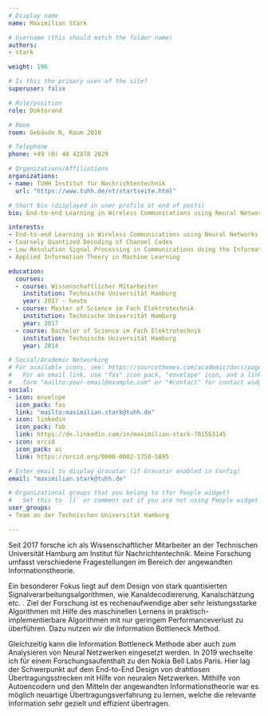 ```yaml
---
# Display name
name: Maximilian Stark

# Username (this should match the folder name)
authors:
- stark

weight: 196

# Is this the primary user of the site?
superuser: false

# Role/position
role: Doktorand

# Room
room: Gebäude N, Raum 2010

# Telephone
phone: +49 (0) 40 42878 2829

# Organizations/Affiliations
organizations:
- name: TUHH Institut für Nachrichtentechnik
  url: "https://www.tuhh.de/nt/startseite.html"

# Short bio (displayed in user profile at end of posts)
bio: End-to-end Learning in Wireless Communications using Neural Networks, Low Resolution Signal Processing using the Information Bottleneck Method, Information Theory

interests:
- End-to-end Learning in Wireless Communications using Neural Networks
- Coarsely Quantized Decoding of Channel Codes
- Low Resolution Signal Processing in Communications Using the Information Bottleneck Method
- Applied Information Theory in Machine Learning

education:
  courses:
  - course: Wissenschaftlicher Mitarbeiter
    institution: Technische Universität Hamburg
    year: 2017 - heute
  - course: Master of Science im Fach Elektrotechnik
    institution: Technische Universität Hamburg
    year: 2017
  - course: Bachelor of Science im Fach Elektrotechnik
    institution: Technische Universität Hamburg
    year: 2014

# Social/Academic Networking
# For available icons, see: https://sourcethemes.com/academic/docs/page-builder/#icons
#   For an email link, use "fas" icon pack, "envelope" icon, and a link in the
#   form "mailto:your-email@example.com" or "#contact" for contact widget.
social:
- icon: envelope
  icon_pack: fas
  link: "mailto:maximilian.stark@tuhh.de"
- icon: linkedin
  icon_pack: fab
  link: https://de.linkedin.com/in/maximilian-stark-701563145
- icon: orcid
  icon_pack: ai
  link: https://orcid.org/0000-0002-1750-5895

# Enter email to display Gravatar (if Gravatar enabled in Config)
email: "maximilian.stark@tuhh.de"

# Organizational groups that you belong to (for People widget)
#   Set this to `[]` or comment out if you are not using People widget.
user_groups:
- Team an der Technischen Universität Hamburg

---
```


Seit 2017 forsche ich als Wissenschaftlicher Mitarbeiter an der Technischen Universität Hamburg am Institut für Nachrichtentechnik. Meine Forschung umfasst verschiedene Fragestellungen im Bereich der angewandten Informationstheorie.

Ein besonderer Fokus liegt auf dem Design von stark quantisierten Signalverarbeitungsalgorithmen, wie Kanaldecodiererung, Kanalschätzung etc. .
Ziel der Forschung ist es rechenaufwendige aber sehr leistungsstarke Algorithmen mit Hilfe des maschinellen Lernens in praktisch-implementierbare Algorithmen mit nur geringem Performanceverlust zu überführen. Dazu nutzen wir die Information Bottleneck Method.

Gleichzeitig kann die Information Bottleneck Methode aber auch zum Analysieren von Neural Netzwerken eingesetzt werden. In 2019 wechselte ich für einem Forschungsaufenthalt zu den Nokia Bell Labs Paris. Hier lag der Schwerpunkt auf dem End-to-End Design von drahtlosen Übertragungsstrecken mit Hilfe von neuralen Netzwerken. Mithilfe von Autoencodern und den Mitteln der angewandten Informationstheorie war es möglich neuartige Übertragungsverfahrung zu lernen, welche die relevante Information sehr gezielt und effizient übertragen.


